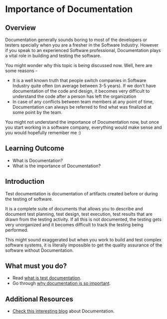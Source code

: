 # Importance of Documentation

## Overview

Documentation generally sounds boring to most of the developers or testers specially when you are a fresher in the Software Industry. 
However if you speak to an experienced Software professional, Documentation plays a vital role in building and testing the software.

You might wonder why this topic is being discussed now. Well, here are some reasons -

- It is a well known truth that people switch companies in Software Industry quite often (on average between 3-5 years). If we don't have documentation of the code and design, it becomes very difficult to understand the code after a person has left the organization
- In case of any conflicts between team members at any point of time, Documentation can always be referred to find what was finalized at some point by the team.

You might not understand the importance of Documentation now, but once you start working in a software company, everything would make sense and you would hopefully remember me :)

## Learning Outcome

- What is Documentation?
- What is the importance of Documentation?

## Introduction 

Test documentation is documentation of artifacts created before or during the testing of software.  

It is a complete suite of documents that allows you to describe and document test planning, test design, test execution, test results that are drawn from the testing activity.
If all this is not documented, the testing gets very unorganized and it becomes difficult to track the testing being performed. 

This might sound exaggerated but when you work to build and test complex software systems, it is literally impossible to get the quality assurance of the software without Documentation.

## What must you do? 
- Read [what is test documentation](https://www.guru99.com/testing-documentation.html).
- Go through [why documentation is so important](https://www.softwaretestingclass.com/why-documentation-is-important-in-software-testing/).

## Additional Resources
- [Check this interesting blog](https://www.youtube.com/watch?v=IfXVEz_mMHI) about Documentation.

